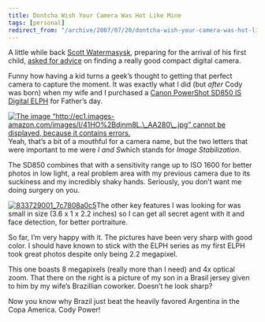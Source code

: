 ```yaml
---
title: Dontcha Wish Your Camera Was Hot Like Mine
tags: [personal]
redirect_from: "/archive/2007/07/20/dontcha-wish-your-camera-was-hot-like-mine.aspx/"
---
```


A little while back [Scott
Watermasysk](http://scottwater.com/blog/ "Scott Watermasysk's blog"),
preparing for the arrival of his first child, [asked for
advice](http://scottwater.com/blog/archive/best-compact-digital-camera/ "Best Compact Digital Camera")
on finding a really good compact digital camera.

Funny how having a kid turns a geek’s thought to getting that perfect
camera to capture the moment. It was exactly what I did (but *after*
Cody was born) when my wife and I purchased a [Canon PowerShot SD850 IS
Digital
ELPH](http://www.amazon.com/gp/product/B000Q30420?ie=UTF8&tag=youvebeenhaac-20&linkCode=as2&camp=1789&creative=9325&creativeASIN=B000Q30420 "Ultracompact camera on Amazon.com")
for Father’s day.

[![The image
“http://ec1.images-amazon.com/images/I/41HO%2Bdjnm8L.\_AA280\_.jpg”
cannot be displayed, because it contains
errors.](http://ec1.images-amazon.com/images/I/41HO%2Bdjnm8L._AA280_.jpg)](http://www.amazon.com/gp/product/B000Q30420?ie=UTF8&tag=youvebeenhaac-20&linkCode=as2&camp=1789&creative=9325&creativeASIN=B000Q30420 "Camera on Amazon")Yeah,
that’s a bit of a mouthful for a camera name, but the two letters that
were important to me were *I and S*which stands for *Image
Stabilization*.

The SD850 combines that with a sensitivity range up to ISO 1600 for
better photos in low light, a real problem area with my previous camera
due to its suckiness and my incredibly shaky hands. Seriously, you don’t
want me doing surgery on you.

[![833729001\_7c7808a0c5](https://haacked.com/images/haacked_com/WindowsLiveWriter/DontchaWishYourCameraWasHotLikeMine_102C8/833729001_7c7808a0c5_thumb.jpg)](https://haacked.com/images/haacked_com/WindowsLiveWriter/DontchaWishYourCameraWasHotLikeMine_102C8/833729001_7c7808a0c5.jpg)The
other key features I was looking for was small in size (3.6 x 1 x 2.2
inches) so I can get all secret agent with it and face detection, for
better portraiture.

So far, I’m very happy with it. The pictures have been very sharp with
good color. I should have known to stick with the ELPH series as my
first ELPH took great photos despite only being 2.2 megapixel.

This one boasts 8 megapixels (really more than I need) and 4x optical
zoom. That there on the right is a picture of my son in a Brasil jersey
given to him by my wife’s Brazillian coworker. Doesn’t he look sharp?

Now you know why Brazil just beat the heavily favored Argentina in the
Copa America. Cody Power!

